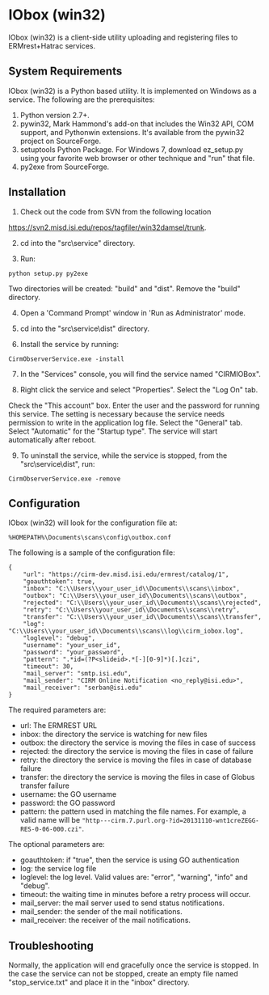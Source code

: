 # IObox (win32)

IObox (win32) is a client-side utility uploading and registering files to ERMrest+Hatrac services.

## System Requirements

IObox (win32) is a Python based utility. It is implemented on Windows as a service. The following are the prerequisites:

1. Python version 2.7+.
1. pywin32, Mark Hammond's add-on that includes the Win32 API, COM support, and Pythonwin extensions. It's available from the pywin32 project on SourceForge.
1. setuptools Python Package. For Windows 7, download ez_setup.py using your favorite web browser or other technique and "run" that file.
1. py2exe from SourceForge.


## Installation

1. Check out the code from SVN from the following location

  https://svn2.misd.isi.edu/repos/tagfiler/win32damsel/trunk.

2. cd into the "src\service" directory.

3. Run:

  ```python setup.py py2exe```

  Two directories will be created: "build" and "dist". Remove the "build" directory.

4. Open a 'Command Prompt' window in 'Run as Administrator' mode.
   
5. cd into the "src\service\dist" directory.  
   
6. Install the service by running:
   
  ```CirmObserverService.exe -install```

7. In the "Services" console, you will find the service named "CIRMIOBox".

8. Right click the service and select "Properties". Select the "Log On" tab.

  Check the "This account" box. Enter the user and the password for running this service. The setting is necessary because the service needs permission to write in the application log file. Select the "General" tab. Select "Automatic" for the "Startup type". The service will start automatically after reboot.
     
9. To uninstall the service, while the service is stopped, from the "src\service\dist", run:

  ```CirmObserverService.exe -remove```

## Configuration

IObox (win32) will look for the configuration file at:

```%HOMEPATH%\Documents\scans\config\outbox.conf```

The following is a sample of the configuration file:

```
{
    "url": "https://cirm-dev.misd.isi.edu/ermrest/catalog/1",
    "goauthtoken": true,
    "inbox": "C:\\Users\\your_user_id\\Documents\\scans\\inbox",
    "outbox": "C:\\Users\\your_user_id\\Documents\\scans\\outbox",
    "rejected": "C:\\Users\\your_user_id\\Documents\\scans\\rejected",
    "retry": "C:\\Users\\your_user_id\\Documents\\scans\\retry",
    "transfer": "C:\\Users\\your_user_id\\Documents\\scans\\transfer",
    "log": "C:\\Users\\your_user_id\\Documents\\scans\\log\\cirm_iobox.log",
    "loglevel": "debug",
    "username": "your_user_id",
    "password": "your_password",
    "pattern": ".*id=(?P<slideid>.*[-][0-9]*)[.]czi",
    "timeout": 30,
    "mail_server": "smtp.isi.edu",
    "mail_sender": "CIRM Online Notification <no_reply@isi.edu>",
    "mail_receiver": "serban@isi.edu"
}
```

The required parameters are:

- url: The ERMREST URL
- inbox: the directory the service is watching for new files
- outbox: the directory the service is moving the files in case of success
- rejected: the directory the service is moving the files in case of failure
- retry: the directory the service is moving the files in case of database failure
- transfer: the directory the service is moving the files in case of Globus transfer failure
- username: the GO username
- password: the GO password
- pattern: the pattern used in matching the file names. 
For example, a valid name will be `"http---cirm.7.purl.org-?id=20131110-wnt1creZEGG-RES-0-06-000.czi"`.
	
The optional parameters are:	
	
- goauthtoken: if "true", then the service is using GO authentication
- log: the service log file
- loglevel: the log level. Valid values are: "error", "warning", "info" and "debug".
- timeout: the waiting time in minutes before a retry process will occur.
- mail_server: the mail server used to send status notifications.
- mail_sender: the sender of the mail notifications.
- mail_receiver: the receiver of the mail notifications.
	
## Troubleshooting

Normally, the application will end gracefully once the service is stopped. In the case the service can not be stopped, create an empty file named "stop_service.txt" and
place it in the "inbox" directory.
